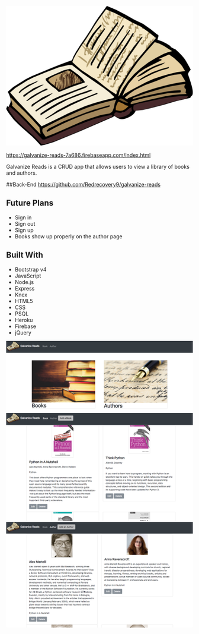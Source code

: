 ![Galvanize Reads Logo](assets/Book-clip-art.png)

https://galvanize-reads-7a686.firebaseapp.com/index.html

Galvanize Reads is a CRUD app that allows users to view a library of books and authors.

##Back-End
https://github.com/Redrecovery9/galvanize-reads

## Future Plans
- Sign in
- Sign out
- Sign up
- Books show up properly on the author page

## Built With
- Bootstrap v4
- JavaScript
- Node.js
- Express
- Knex
- HTML5
- CSS
- PSQL
- Heroku
- Firebase
- jQuery

![Website](assets/Website.png)
![Book Page](assets/bookPage.png)
![Author Page](assets/authorPage.png)
